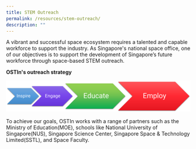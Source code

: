 ```yaml
---
title: STEM Outreach
permalink: /resources/stem-outreach/
description: ""
---
```

A vibrant and successful space ecosystem requires a talented and capable workforce to support the industry. As Singapore's national space office, one of our objectives is to support the development of Singapore’s future workforce through space-based STEM outreach.

**OSTIn's outreach strategy**

![Outreach strategy](/images/Outreach%20strategy%20infographic.png)

To achieve our goals, OSTIn works with a range of partners such as the Ministry of Education(MOE), schools like National University of Singapore(NUS), Singapore Science Center, Singapore Space & Technology Limited(SSTL), and Space Faculty.